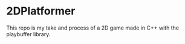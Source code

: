 # 2DPlatformer
This repo is my take and process of a 2D game  made in C++ with the playbuffer library.
